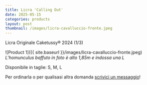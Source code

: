 ```yaml
---
title: Licra 'Calling Out'
date: 2025-05-15
categories: products
layout: post
thumbnail: /images/licra-cavalluccio-fronte.jpeg
---
```

Licra Originale Caketussy® 2024 (1/3)

![Product 1]({{ site.baseurl }}/images/licra-cavalluccio-fronte.jpeg)
*L’homunculus baffuto in foto è alto 1,85m e indossa una L*

Disponibile in taglie: S, M, L

Per ordinarla o per qualisasi altra domanda [scrivici un messaggio](https://ig.me/m/caketussy)!
